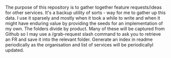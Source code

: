 The purpose of this repository is to gather together feature requests/ideas for other services. It's a backup utility of sorts - way for me to gather up this data. I use it sparsely and mostly when it took a while to write and when it might have enduring value by providing the seeds for an implementation of my own. The folders divide by product. Many of these will be captured from Github so I may use a /grab-request slash command to ask you to retrieve an FR and save it into the relevant folder. Generate an index in readme periodically as the organisation and list of services will be periodicallyl updated. 
